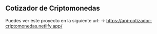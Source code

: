 ## Cotizador de Criptomonedas 
Puedes ver éste proyecto en la siguiente url: -> https://api-cotizador-criptomonedas.netlify.app/